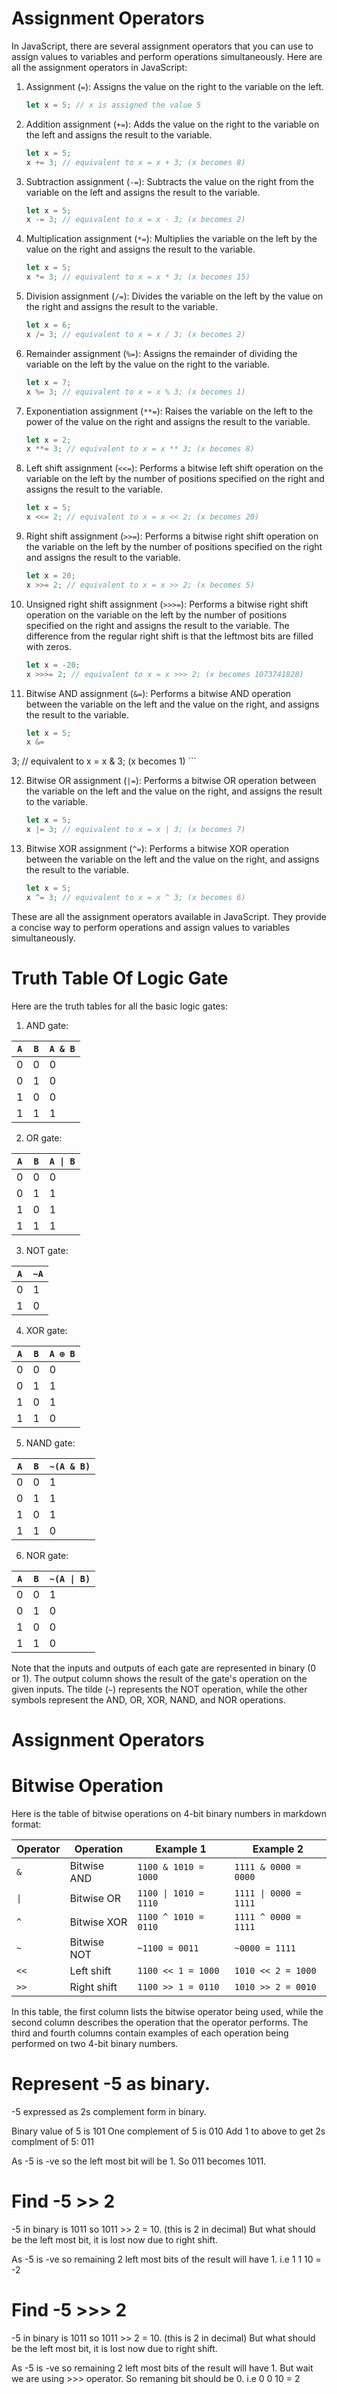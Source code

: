 # Assignment Operators
In JavaScript, there are several assignment operators that you can use to assign values to variables and perform operations simultaneously. Here are all the assignment operators in JavaScript:

1. Assignment (`=`): Assigns the value on the right to the variable on the left.

   ```javascript
   let x = 5; // x is assigned the value 5
   ```

2. Addition assignment (`+=`): Adds the value on the right to the variable on the left and assigns the result to the variable.

   ```javascript
   let x = 5;
   x += 3; // equivalent to x = x + 3; (x becomes 8)
   ```

3. Subtraction assignment (`-=`): Subtracts the value on the right from the variable on the left and assigns the result to the variable.

   ```javascript
   let x = 5;
   x -= 3; // equivalent to x = x - 3; (x becomes 2)
   ```

4. Multiplication assignment (`*=`): Multiplies the variable on the left by the value on the right and assigns the result to the variable.

   ```javascript
   let x = 5;
   x *= 3; // equivalent to x = x * 3; (x becomes 15)
   ```

5. Division assignment (`/=`): Divides the variable on the left by the value on the right and assigns the result to the variable.

   ```javascript
   let x = 6;
   x /= 3; // equivalent to x = x / 3; (x becomes 2)
   ```

6. Remainder assignment (`%=`): Assigns the remainder of dividing the variable on the left by the value on the right to the variable.

   ```javascript
   let x = 7;
   x %= 3; // equivalent to x = x % 3; (x becomes 1)
   ```

7. Exponentiation assignment (`**=`): Raises the variable on the left to the power of the value on the right and assigns the result to the variable.

   ```javascript
   let x = 2;
   x **= 3; // equivalent to x = x ** 3; (x becomes 8)
   ```

8. Left shift assignment (`<<=`): Performs a bitwise left shift operation on the variable on the left by the number of positions specified on the right and assigns the result to the variable.

   ```javascript
   let x = 5;
   x <<= 2; // equivalent to x = x << 2; (x becomes 20)
   ```

9. Right shift assignment (`>>=`): Performs a bitwise right shift operation on the variable on the left by the number of positions specified on the right and assigns the result to the variable.

   ```javascript
   let x = 20;
   x >>= 2; // equivalent to x = x >> 2; (x becomes 5)
   ```

10. Unsigned right shift assignment (`>>>=`): Performs a bitwise right shift operation on the variable on the left by the number of positions specified on the right and assigns the result to the variable. The difference from the regular right shift is that the leftmost bits are filled with zeros.

    ```javascript
    let x = -20;
    x >>>= 2; // equivalent to x = x >>> 2; (x becomes 1073741828)
    ```

11. Bitwise AND assignment (`&=`): Performs a bitwise AND operation between the variable on the left and the value on the right, and assigns the result to the variable.

    ```javascript
    let x = 5;
    x &=

 3; // equivalent to x = x & 3; (x becomes 1)
    ```

12. Bitwise OR assignment (`|=`): Performs a bitwise OR operation between the variable on the left and the value on the right, and assigns the result to the variable.

    ```javascript
    let x = 5;
    x |= 3; // equivalent to x = x | 3; (x becomes 7)
    ```

13. Bitwise XOR assignment (`^=`): Performs a bitwise XOR operation between the variable on the left and the value on the right, and assigns the result to the variable.

    ```javascript
    let x = 5;
    x ^= 3; // equivalent to x = x ^ 3; (x becomes 6)
    ```

These are all the assignment operators available in JavaScript. They provide a concise way to perform operations and assign values to variables simultaneously.

# Truth Table Of Logic Gate

Here are the truth tables for all the basic logic gates:

1. AND gate:

| `A` | `B` | `A & B` |
| --- | --- | --- |
| 0   | 0   | 0      |
| 0   | 1   | 0      |
| 1   | 0   | 0      |
| 1   | 1   | 1      |

2. OR gate:

| `A` | `B` | `A \| B` |
| --- | --- | --- |
| 0   | 0   | 0      |
| 0   | 1   | 1      |
| 1   | 0   | 1      |
| 1   | 1   | 1      |

3. NOT gate:

| `A` | `~A` |
| --- | --- |
| 0   | 1   |
| 1   | 0   |

4. XOR gate:

| `A` | `B` | `A ⊕ B` |
| --- | --- | --- |
| 0   | 0   | 0      |
| 0   | 1   | 1      |
| 1   | 0   | 1      |
| 1   | 1   | 0      |

5. NAND gate:

| `A` | `B` | `~(A & B)` |
| --- | --- | --- |
| 0   | 0   | 1      |
| 0   | 1   | 1      |
| 1   | 0   | 1      |
| 1   | 1   | 0      |

6. NOR gate:

| `A` | `B` | `~(A \| B)` |
| --- | --- | --- |
| 0   | 0   | 1      |
| 0   | 1   | 0      |
| 1   | 0   | 0      |
| 1   | 1   | 0      |

Note that the inputs and outputs of each gate are represented in binary (0 or 1). The output column shows the result of the gate's operation on the given inputs. The tilde (`~`) represents the NOT operation, while the other symbols represent the AND, OR, XOR, NAND, and NOR operations.

# Assignment Operators

# Bitwise Operation
Here is the table of bitwise operations on 4-bit binary numbers in markdown format:

| Operator | Operation | Example 1 | Example 2 |
| --- | --- | --- | --- |
| `&` | Bitwise AND | `1100 & 1010 = 1000` | `1111 & 0000 = 0000` |
| `\|` | Bitwise OR | `1100 \| 1010 = 1110` | `1111 \| 0000 = 1111` |
| `^` | Bitwise XOR | `1100 ^ 1010 = 0110` | `1111 ^ 0000 = 1111` |
| `~` | Bitwise NOT | `~1100 = 0011` | `~0000 = 1111` |
| `<<` | Left shift | `1100 << 1 = 1000` | `1010 << 2 = 1000` |
| `>>` | Right shift | `1100 >> 1 = 0110` | `1010 >> 2 = 0010` |

In this table, the first column lists the bitwise operator being used, while the second column describes the operation that the operator performs. The third and fourth columns contain examples of each operation being performed on two 4-bit binary numbers.

# Represent -5 as binary.

-5 expressed as 2s complement form in binary.

Binary value of 5 is 101
One complement of 5 is 010
Add 1 to above to get 2s complment of 5: 011

As -5 is -ve so the left most bit will be 1.
So 011 becomes 1011.

# Find -5 >> 2

-5 in binary is 1011
so 1011 >> 2 = 10. (this is 2 in decimal)
But what should be the left most bit, it is lost now due to right shift.

As -5 is -ve so remaining 2 left most bits of the result will have 1.
i.e 1 1 10 = -2 

# Find -5 >>> 2

-5 in binary is 1011
so 1011 >> 2 = 10. (this is 2 in decimal)
But what should be the left most bit, it is lost now due to right shift.

As -5 is -ve so remaining 2 left most bits of the result will have 1. But wait we are using >>> operator. So remaning bit should be 0.
i.e 0 0 10 = 2 